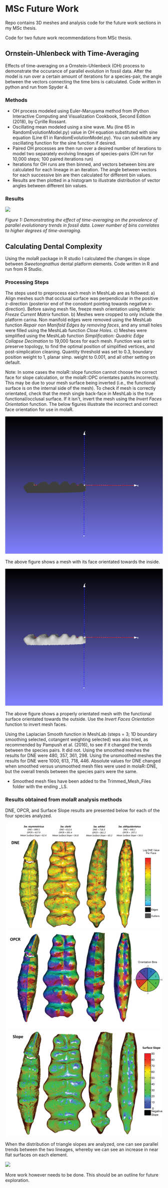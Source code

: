 # MSc Future Work

Repo contains 3D meshes and analysis code for the future work sections in my MSc thesis.

Code for two future work recommendations from MSc thesis.

## Ornstein-Uhlenbeck with Time-Averaging

Effects of time-averaging on a Ornstein-Uhlenbeck (OH) process to demonstrate the occurance of parallel evolution in fossil data. After the model is run over a certain amount of iterations for a species-pair, the angle between the vectors connecting the time bins is calculated. Code written in python and run from Spyder 4.

### Methods

* OH process modeled using Euler-Maruyama method from IPython Interactive Computing and Visualization Cookbook, Second Edition (2018), by Cyrille Rossant.
* Oscillating mean modeled using a sine wave. Mu (line 65 in RandomEvolutionModel.py) value in OH equation substituted with sine equation (Line 61 in RandomEvolutionModel.py). You can substitute any oscillating function for the sine function if desired.
* Paired OH processes are then run over a desired number of iterations to model two separately evolving lineages of species-pairs (OH run for 10,000 steps; 100 paired iterations run)
* Iterations for OH runs are then binned, and vectors between bins are calculated for each lineage in an iteration. The angle between vectors for each successive bin are then calculated for different bin values.
* Results are then plotted in a histogram to illustrate distribution of vector angles between different bin values.

### Results

<img src = "figures/TimeAv.png">

*Figure 1: Demonstrating the effect of time-averaging on the prevalence of parallel evolutionary trends in fossil data. Lower number of bins correlates to higher degrees of time-averaging.*

## Calculating Dental Complexity

Using the molaR package in R studio I calculated the changes in slope between *Sweetongnathus* dental platform elements. Code written in R and run from R Studio.

### Processing Steps

The steps used to preprocess each mesh in MeshLab are as followed:
a) Align meshes such that occlusal surface was perpendicular in the positive z-direction (posterior end of the conodont pointing towards negative x-direction). Before saving mesh file, freeze mesh orientation using *Matrix: Freeze Current Matrix* function.
b) Meshes were cropped to only include the platform carina. Non manifold edges were removed using the MeshLab function *Repair non Manifold Edges by removing faces*, and any small holes were filled using the MeshLab function *Close Holes*.
c) Meshes were simplified using the MeshLab function *Simplification: Quadric Edge Collapse Decimation* to 19,000 faces for each mesh. Function was set to preserve topology, to find the optimal position of simplified vertices, and post-simplication cleaning. Quantity threshold was set to 0.3, boundary position weight to 1, planar simp. weight to 0.001, and all other setting on default.

Note: In some cases the molaR::slope function cannot choose the correct face for slope calculation, or the molaR::OPC orientates patchs incorrectly. This may be due to your mesh surface being inverted (i.e., the functional surface is on the internal side of the mesh). To check if mesh is correctly orientated, check that the mesh single back-face in MeshLab is the true functional/occlusal surface. If it isn't, invert the mesh using the *Invert Faces Orientation* function. The below figures illustrate the incorrect and correct face orientation for use in molaR.

<img src = "figures/pre-inverted_mesh.png">

The above figure shows a mesh with its face orientated towards the inside.

<img src = "figures/post-inverted_mesh.png">

The above figure shows a properly orientated mesh with the functional surface orientated towards the outside. Use the *Invert Faces Orientation* function to invert mesh faces.

Using the Laplacian Smooth function in MeshLab (steps = 3; 1D boundary smoothing selected, cotangent weighting selected) was also tried, as recommended by Pampush et al. (2016), to see if it changed the trends between the species pairs. It did not. Using the smoothed meshes the results for DNE were 480, 357, 361, 298. Using the unsmoothed meshes the results for DNE were 1000, 613, 718, 446. Absolute values for DNE changed when smoothed versus unsmoothed mesh files were used in molaR::DNE, but the overall trends between the species pairs were the same.

* Smoothed mesh files have been added to the Trimmed_Mesh_Files folder with the ending _LS.

### Results obtained from molaR analysis methods

DNE, OPCR, and Surface Slope results are presented below for each of the four species analyzed.

<img src = "figures/DNE_F.png">

<img src = "figures/OPCR_F.png">

<img src = "figures/AS_F.png">

When the distribution of triangle slopes are analyzed, one can see parallel trends between the two lineages, whereby we can see an increase in near flat surfaces on each element.

<img src = "figures/SlopeTH_v2.png">

More work however needs to be done. This should be an outline for future exploration.
